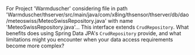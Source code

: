 For Project 'Warmduscher' considering file in path 'Warmduscher/thserver/src/main/java/com/x8ing/thsensor/thserver/db/dao/meteoswiss/MeteoSwissRepository.java' with name 'MeteoSwissRepository.java'... 
This interface extends `CrudRepository`. What benefits does using Spring Data JPA's `CrudRepository` provide, and what limitations might you encounter when your data access requirements become more complex?